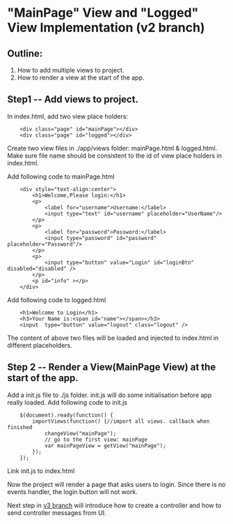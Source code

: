 # "MainPage" View and "Logged" View Implementation (v2 branch)

## Outline:

1. How to add multiple views to project.
2. How to render a view at the start of the app.

## Step1 -- Add views to project.

In index.html, add two view place holders:

		<div class="page" id="mainPage"></div>
		<div class="page" id="logged"></div> 

Create two view files in ./app/views folder: mainPage.html & logged.html. 
Make sure file name should be consistent to the id of view place holders in index.html.

Add following code to mainPage.html
		
		<div style="text-align:center">
			<h1>Welcome,Please login:</h1>
			<p>
				<label for="username">Username:</label>
				<input type="text" id="username" placeholder="UserName"/>
			</p>
			<p>
				<label for="password">Password:</label>
				<input type="password" id="password" placeholder="Password"/>
			</p>
			<p>
				<input type="button" value="Login" id="loginBtn"  disabled="disabled" />
			</p>
			<p id="info" ></p>
		</div>


Add following code to logged.html

		<h1>Welcome to Login</h1>
		<h3>Your Name is:<span id="name"></span></h3>
		<input  type="button" value="logout" class="logout" />

The content of above two files will be loaded and injected to index.html in different placeholders.

## Step 2 -- Render a View(MainPage View) at the start of the app.

Add a init.js file to ./js folder. init.js will do some initialisation before app really loaded.
Add following code to init.js

		$(document).ready(function() {
			importViews(function() {//import all views. callback when finished
				changeView("mainPage");
				// go to the first view: mainPage
				var mainPageView = getView("mainPage");
			});
		});

Link init.js to index.html

Now the project will render a page that asks users to login. Since there is no events handler, the login button will not work.

Next step in <a href="https://github.com/feedhenry/fh-mvc-simple/tree/v3">v3 branch</a> will introduce how to create a controller and how to send controller messages from UI.




